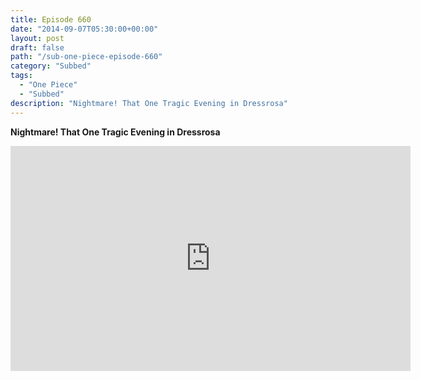 ```yaml
---
title: Episode 660
date: "2014-09-07T05:30:00+00:00"
layout: post
draft: false
path: "/sub-one-piece-episode-660"
category: "Subbed"
tags:
  - "One Piece"
  - "Subbed"
description: "Nightmare! That One Tragic Evening in Dressrosa"
---
```


**Nightmare! That One Tragic Evening in Dressrosa**

<iframe width="640" height="360" src="https://www.rapidvideo.com/e/G6FRPG7N92" frameborder="0" marginwidth=0 marginheight=0 scrolling=no allowfullscreen></iframe>


